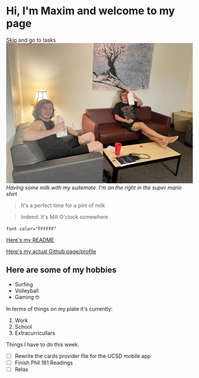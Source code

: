 # Hi, I'm Maxim and welcome to my page  
[Skip](#here-are-some-of-my-hobbies) and go to tasks
![Profile Picture](profile.jpg)  
_Having some milk with my suitemate. I'm on the right in the super mario shirt_   

>It's a perfect time for a pint of milk  

>Indeed. It's Mill O'clock somewhere

`font color="FFFFFF"`

[Here's my README](./README.md)

[Here's my actual Github page/profile](https://github.com/MaximPodgore)

## Here are some of my hobbies

- Surfing
- Volleyball
- Gaming 🤓

In terms of things on my plate it's currently:
1. Work
2. School
3. Extracurricullars
 
Things I have to do this week:

- [ ] Rewrite the cards provider file for the UCSD mobile app
- [ ] Finish Phil 181 Readings
- [ ] Relax
